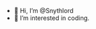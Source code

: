 - 👋 Hi, I’m @Snythlord
- 👀 I’m interested in coding.

<!---
Snythlord/Snythlord is a ✨ special ✨ repository because its `README.md` (this file) appears on your GitHub profile.
You can click the Preview link to take a look at your changes.
--->
